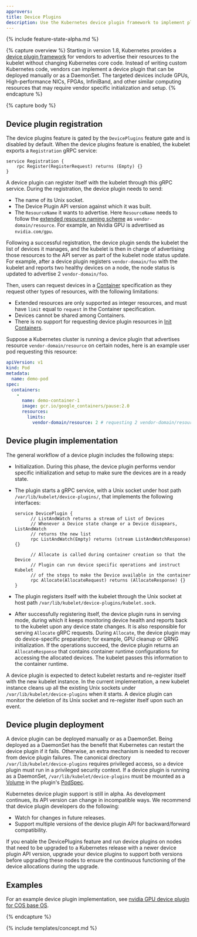 ```yaml
---
approvers:
title: Device Plugins
description: Use the Kubernetes device plugin framework to implement plugins for GPUs, NICs, FPGAs, InfiniBand, and similar resources that require vendor-specific setup.
---
```


{% include feature-state-alpha.md %}

{% capture overview %}
Starting in version 1.8, Kubernetes provides a
[device plugin framework](https://github.com/kubernetes/community/blob/master/contributors/design-proposals/resource-management/device-plugin.md)
for vendors to advertise their resources to the kubelet without changing Kubernetes core code.
Instead of writing custom Kubernetes code, vendors can implement a device plugin that can
be deployed manually or as a DaemonSet. The targeted devices include GPUs,
High-performance NICs, FPGAs, InfiniBand, and other similar computing resources
that may require vendor specific initialization and setup.
{% endcapture %}

{% capture body %}

## Device plugin registration

The device plugins feature is gated by the `DevicePlugins` feature gate and is disabled by default.
When the device plugins feature is enabled, the kubelet exports a `Registration` gRPC service:

```gRPC
service Registration {
	rpc Register(RegisterRequest) returns (Empty) {}
}
```
A device plugin can register itself with the kubelet through this gRPC service.
During the registration, the device plugin needs to send:

  * The name of its Unix socket.
  * The Device Plugin API version against which it was built.
  * The `ResourceName` it wants to advertise. Here `ResourceName` needs to follow the
    [extended resource naming scheme](https://github.com/kubernetes/kubernetes/pull/48922)
    as `vendor-domain/resource`.
    For example, an Nvidia GPU is advertised as `nvidia.com/gpu`.

Following a successful registration, the device plugin sends the kubelet the
list of devices it manages, and the kubelet is then in charge of advertising those
resources to the API server as part of the kubelet node status update.
For example, after a device plugin registers `vendor-domain/foo` with the kubelet
and reports two healthy devices on a node, the node status is updated
to advertise 2 `vendor-domain/foo`.

Then, users can request devices in a
[Container](/docs/api-reference/{{page.version}}/#container-v1-core)
specification as they request other types of resources, with the following limitations:
  * Extended resources are only supported as integer resources, and must have `limit` equal to `request` in the Container specification.
  * Devices cannot be shared among Containers.
  * There is no support for requesting device plugin resources in [Init Containers](/docs/concepts/workloads/pods/init-containers/).

Suppose a Kubernetes cluster is running a device plugin that advertises resource `vendor-domain/resource`
on certain nodes, here is an example user pod requesting this resource:

```yaml
apiVersion: v1
kind: Pod
metadata:
  name: demo-pod
spec:
  containers:
    -
      name: demo-container-1
      image: gcr.io/google_containers/pause:2.0
      resources:
        limits:
          vendor-domain/resource: 2 # requesting 2 vendor-domain/resource
```

## Device plugin implementation

The general workflow of a device plugin includes the following steps:

* Initialization. During this phase, the device plugin performs vendor specific
  initialization and setup to make sure the devices are in a ready state.

* The plugin starts a gRPC service, with a Unix socket under host path
  `/var/lib/kubelet/device-plugins/`, that implements the following interfaces:

  ```gRPC
  service DevicePlugin {
        // ListAndWatch returns a stream of List of Devices
        // Whenever a Device state change or a Device disapears, ListAndWatch
        // returns the new list
        rpc ListAndWatch(Empty) returns (stream ListAndWatchResponse) {}

        // Allocate is called during container creation so that the Device
        // Plugin can run device specific operations and instruct Kubelet
        // of the steps to make the Device available in the container
        rpc Allocate(AllocateRequest) returns (AllocateResponse) {}
  }
  ```

* The plugin registers itself with the kubelet through the Unix socket at host
  path `/var/lib/kubelet/device-plugins/kubelet.sock`.

* After successfully registering itself, the device plugin runs in serving mode, during which it keeps
monitoring device health and reports back to the kubelet upon any device state changes.
It is also responsible for serving `Allocate` gRPC requests. During `Allocate`, the device plugin may
do device-specific preparation; for example, GPU cleanup or QRNG initialization.
If the operations succeed, the device plugin returns an `AllocateResponse` that contains container
runtime configurations for accessing the allocated devices. The kubelet passes this information
to the container runtime.

A device plugin is expected to detect kubelet restarts and re-register itself with the new
kubelet instance. In the current implementation, a new kubelet instance cleans up all the existing Unix sockets
under `/var/lib/kubelet/device-plugins` when it starts. A device plugin can monitor the deletion
of its Unix socket and re-register itself upon such an event.

## Device plugin deployment

A device plugin can be deployed manually or as a DaemonSet. Being deployed as a DaemonSet has
the benefit that Kubernetes can restart the device plugin if it fails.
Otherwise, an extra mechanism is needed to recover from device plugin failures.
The canonical directory `/var/lib/kubelet/device-plugins` requires privileged access,
so a device plugin must run in a privileged security context.
If a device plugin is running as a DaemonSet, `/var/lib/kubelet/device-plugins`
must be mounted as a
[Volume](/docs/api-reference/{{page.version}}/#volume-v1-core)
in the plugin's
[PodSpec](/docs/api-reference/{{page.version}}/#podspec-v1-core).

Kubernetes device plugin support is still in alpha. As development continues, its API version can
change in incompatible ways. We recommend that device plugin developers do the following:
  * Watch for changes in future releases.
  * Support multiple versions of the device plugin API for backward/forward compatibility.

If you enable the DevicePlugins feature and run device plugins on nodes that need to be upgraded to
a Kubernetes release with a newer device plugin API version, upgrade your device plugins
to support both versions before upgrading these nodes to
ensure the continuous functioning of the device allocations during the upgrade.

## Examples

For an example device plugin implementation, see
[nvidia GPU device plugin for COS base OS](https://github.com/GoogleCloudPlatform/container-engine-accelerators/tree/master/cmd/nvidia_gpu).

{% endcapture %}

{% include templates/concept.md %}
